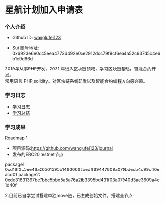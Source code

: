 # 星航计划加入申请表

### 个人介绍

* Github ID: [wanglufei123](https://github.com/wanglufei123)

* Sui 账号地址: 0x6923e6e0d45eea4773d492e0ae2912dcc79f9cf6ea4a52c937d5c4e6b1c9d66d

2019年从事PHP开发，2021 年进入区块链领域，学习区块链基础，智能合约开发。  
常用语言 PHP,solidity。对区块链系统研发以及智能合约编程方向感兴趣。

### 学习日志

- [学习日志](journal.md)
- [学习总结](summary.md)

### 学习成果

Roadmap  1  
- 项目源码:https://github.com/wanglufei123/journal
- 发布的ERC20  testnet节点

package1: 0xd18f3c5ee48a26561595b14860663bedff89447809a079bdecb4c99c40eacd01
package2: 0xde31631397be7bbc5bbd5a5a76a2fb3395bd431f03a07940d3ae3609a4c1d40f

2.目前已自学尝试搭建单独move链，已生成创始文件，搭建全节点



